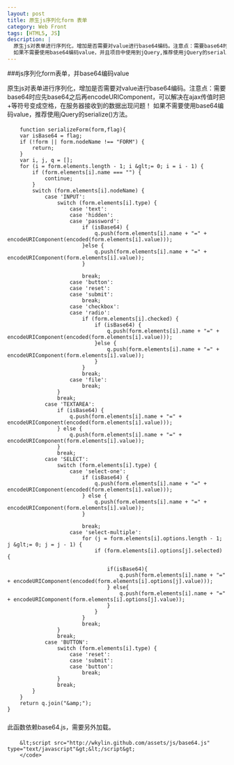 ```yaml
---
layout: post
title: 原生js序列化form 表单
category: Web Front
tags: [HTML5, JS]
description: |
  原生js对表单进行序列化，增加是否需要对value进行base64编码。注意点：需要base64时应先base64之后再encodeURIComponent，可以解决在ajax传值时把+等符号变成空格，在服务器接收到的数据出现问题！
  如果不需要使用base64编码value，并且项目中使用到jQuery,推荐使用jQuery的serialize()方法。
---
```

###js序列化form表单，并base64编码value

原生js对表单进行序列化，增加是否需要对value进行base64编码。注意点：需要base64时应先base64之后再encodeURIComponent，可以解决在ajax传值时把+等符号变成空格，在服务器接收到的数据出现问题！
如果不需要使用base64编码value，推荐使用jQuery的serialize()方法。
####
        function serializeForm(form,flag){
        var isBase64 = flag;
        if (!form || form.nodeName !== "FORM") {
            return;
        }
        var i, j, q = [];
        for (i = form.elements.length - 1; i &glt;= 0; i = i - 1) {
            if (form.elements[i].name === "") {
                continue;
            }
            switch (form.elements[i].nodeName) {
                case 'INPUT':
                    switch (form.elements[i].type) {
                        case 'text':
                        case 'hidden':
                        case 'password':
                            if (isBase64) {
                                q.push(form.elements[i].name + "=" + encodeURIComponent(encoded(form.elements[i].value)));
                            }else {
                                q.push(form.elements[i].name + "=" + encodeURIComponent(form.elements[i].value));
                            }

                            break;
                        case 'button':
                        case 'reset':
                        case 'submit':
                            break;
                        case 'checkbox':
                        case 'radio':
                            if (form.elements[i].checked) {
                                if (isBase64) {
                                    q.push(form.elements[i].name + "=" + encodeURIComponent(encoded(form.elements[i].value)));
                                }else {
                                    q.push(form.elements[i].name + "=" + encodeURIComponent(form.elements[i].value));
                                }
                            }
                            break;
                        case 'file':
                            break;
                    }
                    break;
                case 'TEXTAREA':
                    if (isBase64) {
                        q.push(form.elements[i].name + "=" + encodeURIComponent(encoded(form.elements[i].value)));
                    } else {
                        q.push(form.elements[i].name + "=" + encodeURIComponent(form.elements[i].value));
                    }
                    break;
                case 'SELECT':
                    switch (form.elements[i].type) {
                        case 'select-one':
                            if (isBase64) {
                                q.push(form.elements[i].name + "=" + encodeURIComponent(encoded(form.elements[i].value)));
                            } else {
                                q.push(form.elements[i].name + "=" + encodeURIComponent(form.elements[i].value));
                            }

                            break;
                        case 'select-multiple':
                            for (j = form.elements[i].options.length - 1; j &glt;= 0; j = j - 1) {
                                if (form.elements[i].options[j].selected) {

                                    if(isBase64){
                                        q.push(form.elements[i].name + "=" + encodeURIComponent(encoded(form.elements[i].options[j].value)));
                                    } else{
                                        q.push(form.elements[i].name + "=" + encodeURIComponent(form.elements[i].options[j].value));
                                    }
                                }
                            }
                            break;
                    }
                    break;
                case 'BUTTON':
                    switch (form.elements[i].type) {
                        case 'reset':
                        case 'submit':
                        case 'button':
                            break;
                    }
                    break;
            }
        }
        return q.join("&amp;");
    }

###
此函数依赖base64.js，需要另外加载。
####

        &lt;script src="http://wkylin.github.com/assets/js/base64.js" type="text/javascript"&gt;&lt;/script&gt;
        </code>
